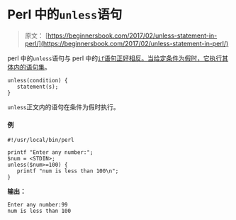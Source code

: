 # Perl 中的`unless`语句

> 原文： [https://beginnersbook.com/2017/02/unless-statement-in-perl/](https://beginnersbook.com/2017/02/unless-statement-in-perl/)

perl 中的`unless`语句与 perl 中的[`if`语句正好相反。当给定条件为假时，它执行其体内的语句集](https://beginnersbook.com/2017/02/if-statement-in-perl/)。

```
unless(condition) {
   statement(s);
}
```

`unless`正文内的语句在条件为假时执行。

#### 例

```
#!/usr/local/bin/perl

printf "Enter any number:";
$num = <STDIN>;
unless($num>=100) {
   printf "num is less than 100\n";
}
```

**输出：**

```
Enter any number:99
num is less than 100
```